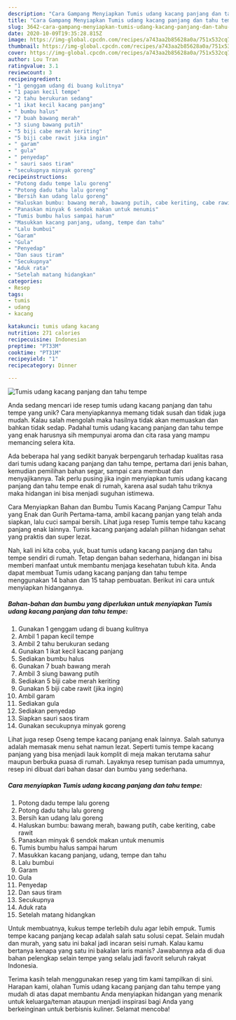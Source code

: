 ```yaml
---
description: "Cara Gampang Menyiapkan Tumis udang kacang panjang dan tahu tempe yang Bikin Ngiler"
title: "Cara Gampang Menyiapkan Tumis udang kacang panjang dan tahu tempe yang Bikin Ngiler"
slug: 3642-cara-gampang-menyiapkan-tumis-udang-kacang-panjang-dan-tahu-tempe-yang-bikin-ngiler
date: 2020-10-09T19:35:28.815Z
image: https://img-global.cpcdn.com/recipes/a743aa2b85628a0a/751x532cq70/tumis-udang-kacang-panjang-dan-tahu-tempe-foto-resep-utama.jpg
thumbnail: https://img-global.cpcdn.com/recipes/a743aa2b85628a0a/751x532cq70/tumis-udang-kacang-panjang-dan-tahu-tempe-foto-resep-utama.jpg
cover: https://img-global.cpcdn.com/recipes/a743aa2b85628a0a/751x532cq70/tumis-udang-kacang-panjang-dan-tahu-tempe-foto-resep-utama.jpg
author: Lou Tran
ratingvalue: 3.1
reviewcount: 3
recipeingredient:
- "1 genggam udang di buang kulitnya"
- "1 papan kecil tempe"
- "2 tahu berukuran sedang"
- "1 ikat kecil kacang panjang"
- " bumbu halus"
- "7 buah bawang merah"
- "3 siung bawang putih"
- "5 biji cabe merah keriting"
- "5 biji cabe rawit jika ingin"
- " garam"
- " gula"
- " penyedap"
- " sauri saos tiram"
- "secukupnya minyak goreng"
recipeinstructions:
- "Potong dadu tempe lalu goreng"
- "Potong dadu tahu lalu goreng"
- "Bersih kan udang lalu goreng"
- "Haluskan bumbu: bawang merah, bawang putih, cabe keriting, cabe rawit"
- "Panaskan minyak 6 sendok makan untuk menumis"
- "Tumis bumbu halus sampai harum"
- "Masukkan kacang panjang, udang, tempe dan tahu"
- "Lalu bumbui"
- "Garam"
- "Gula"
- "Penyedap"
- "Dan saus tiram"
- "Secukupnya"
- "Aduk rata"
- "Setelah matang hidangkan"
categories:
- Resep
tags:
- tumis
- udang
- kacang

katakunci: tumis udang kacang 
nutrition: 271 calories
recipecuisine: Indonesian
preptime: "PT33M"
cooktime: "PT31M"
recipeyield: "1"
recipecategory: Dinner

---
```



![Tumis udang kacang panjang dan tahu tempe](https://img-global.cpcdn.com/recipes/a743aa2b85628a0a/751x532cq70/tumis-udang-kacang-panjang-dan-tahu-tempe-foto-resep-utama.jpg)

Anda sedang mencari ide resep tumis udang kacang panjang dan tahu tempe yang unik? Cara menyiapkannya memang tidak susah dan tidak juga mudah. Kalau salah mengolah maka hasilnya tidak akan memuaskan dan bahkan tidak sedap. Padahal tumis udang kacang panjang dan tahu tempe yang enak harusnya sih mempunyai aroma dan cita rasa yang mampu memancing selera kita.

Ada beberapa hal yang sedikit banyak berpengaruh terhadap kualitas rasa dari tumis udang kacang panjang dan tahu tempe, pertama dari jenis bahan, kemudian pemilihan bahan segar, sampai cara membuat dan menyajikannya. Tak perlu pusing jika ingin menyiapkan tumis udang kacang panjang dan tahu tempe enak di rumah, karena asal sudah tahu triknya maka hidangan ini bisa menjadi suguhan istimewa.

Cara Menyiapkan Bahan dan Bumbu Tumis Kacang Panjang Campur Tahu yang Enak dan Gurih Pertama-tama, ambil kacang panjan yang telah anda siapkan, lalu cuci sampai bersih. Lihat juga resep Tumis tempe tahu kacang panjang enak lainnya. Tumis kacang panjang adalah pilihan hidangan sehat yang praktis dan super lezat.


Nah, kali ini kita coba, yuk, buat tumis udang kacang panjang dan tahu tempe sendiri di rumah. Tetap dengan bahan sederhana, hidangan ini bisa memberi manfaat untuk membantu menjaga kesehatan tubuh kita. Anda dapat membuat Tumis udang kacang panjang dan tahu tempe menggunakan 14 bahan dan 15 tahap pembuatan. Berikut ini cara untuk menyiapkan hidangannya.

<!--inarticleads1-->

##### Bahan-bahan dan bumbu yang diperlukan untuk menyiapkan Tumis udang kacang panjang dan tahu tempe:

1. Gunakan 1 genggam udang di buang kulitnya
1. Ambil 1 papan kecil tempe
1. Ambil 2 tahu berukuran sedang
1. Gunakan 1 ikat kecil kacang panjang
1. Sediakan  bumbu halus
1. Gunakan 7 buah bawang merah
1. Ambil 3 siung bawang putih
1. Sediakan 5 biji cabe merah keriting
1. Gunakan 5 biji cabe rawit (jika ingin)
1. Ambil  garam
1. Sediakan  gula
1. Sediakan  penyedap
1. Siapkan  sauri saos tiram
1. Gunakan secukupnya minyak goreng


Lihat juga resep Oseng tempe kacang panjang enak lainnya. Salah satunya adalah memasak menu sehat namun lezat. Seperti tumis tempe kacang panjang yang bisa menjadi lauk komplit di meja makan terutama sahur maupun berbuka puasa di rumah. Layaknya resep tumisan pada umumnya, resep ini dibuat dari bahan dasar dan bumbu yang sederhana. 

<!--inarticleads2-->

##### Cara menyiapkan Tumis udang kacang panjang dan tahu tempe:

1. Potong dadu tempe lalu goreng
1. Potong dadu tahu lalu goreng
1. Bersih kan udang lalu goreng
1. Haluskan bumbu: bawang merah, bawang putih, cabe keriting, cabe rawit
1. Panaskan minyak 6 sendok makan untuk menumis
1. Tumis bumbu halus sampai harum
1. Masukkan kacang panjang, udang, tempe dan tahu
1. Lalu bumbui
1. Garam
1. Gula
1. Penyedap
1. Dan saus tiram
1. Secukupnya
1. Aduk rata
1. Setelah matang hidangkan


Untuk membuatnya, kukus tempe terlebih dulu agar lebih empuk. Tumis tempe kacang panjang kecap adalah salah satu solusi cepat. Selain mudah dan murah, yang satu ini bakal jadi incaran seisi rumah. Kalau kamu bertanya kenapa yang satu ini bakalan laris manis? Jawabannya ada di dua bahan pelengkap selain tempe yang selalu jadi favorit seluruh rakyat Indonesia. 

Terima kasih telah menggunakan resep yang tim kami tampilkan di sini. Harapan kami, olahan Tumis udang kacang panjang dan tahu tempe yang mudah di atas dapat membantu Anda menyiapkan hidangan yang menarik untuk keluarga/teman ataupun menjadi inspirasi bagi Anda yang berkeinginan untuk berbisnis kuliner. Selamat mencoba!
